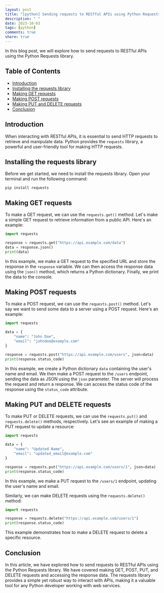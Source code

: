 ```yaml
---
layout: post
title: "[python] Sending requests to RESTful APIs using Python Requests"
description: " "
date: 2023-10-03
tags: [python]
comments: true
share: true
---
```


In this blog post, we will explore how to send requests to RESTful APIs using the Python Requests library. 

## Table of Contents

- [Introduction](#introduction)
- [Installing the requests library](#installing-the-requests-library)
- [Making GET requests](#making-get-requests)
- [Making POST requests](#making-post-requests)
- [Making PUT and DELETE requests](#making-put-and-delete-requests)
- [Conclusion](#conclusion)

## Introduction

When interacting with RESTful APIs, it is essential to send HTTP requests to retrieve and manipulate data. Python provides the `requests` library, a powerful and user-friendly tool for making HTTP requests. 

## Installing the requests library

Before we get started, we need to install the requests library. Open your terminal and run the following command:

```shell
pip install requests
```

## Making GET requests

To make a GET request, we can use the `requests.get()` method. Let's make a simple GET request to retrieve information from a public API. Here's an example:

```python
import requests

response = requests.get("https://api.example.com/data")
data = response.json()
print(data)
```

In this example, we make a GET request to the specified URL and store the response in the `response` variable. We can then access the response data using the `json()` method, which returns a Python dictionary. Finally, we print the data to the console.

## Making POST requests

To make a POST request, we can use the `requests.post()` method. Let's say we want to send some data to a server using a POST request. Here's an example:

```python
import requests

data = {
    "name": "John Doe",
    "email": "johndoe@example.com"
}

response = requests.post("https://api.example.com/users", json=data)
print(response.status_code)
```

In this example, we create a Python dictionary `data` containing the user's name and email. We then make a POST request to the `/users` endpoint, sending the data as JSON using the `json` parameter. The server will process the request and return a response. We can access the status code of the response using the `status_code` attribute.

## Making PUT and DELETE requests

To make PUT or DELETE requests, we can use the `requests.put()` and `requests.delete()` methods, respectively. Let's see an example of making a PUT request to update a resource:

```python
import requests

data = {
    "name": "Updated Name",
    "email": "updated_email@example.com"
}

response = requests.put("https://api.example.com/users/1", json=data)
print(response.status_code)
```

In this example, we make a PUT request to the `/users/1` endpoint, updating the user's name and email. 

Similarly, we can make DELETE requests using the `requests.delete()` method:

```python
import requests

response = requests.delete("https://api.example.com/users/1")
print(response.status_code)
```

This example demonstrates how to make a DELETE request to delete a specific resource.

## Conclusion

In this article, we have explored how to send requests to RESTful APIs using the Python Requests library. We have covered making GET, POST, PUT, and DELETE requests and accessing the response data. The requests library provides a simple yet robust way to interact with APIs, making it a valuable tool for any Python developer working with web services.